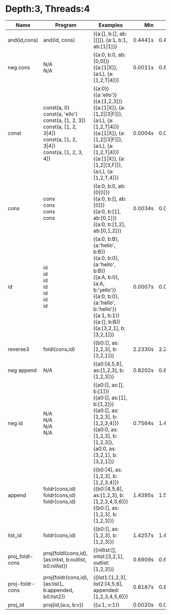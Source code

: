 # Depth:3, Threads:4
Name | Program | Examples | Min | Max
--- | --- | --- | ---: | ---:
and(id,cons) | and(id, cons) | {{a:[], b:[], ab:[[]]}, {a:1, b:1, ab:[1\|1]}} | 0.4441s | 0.4441s
neg cons | N/A<br/>N/A | {{a:0, b:0, ab:[0,0]}}<br/>{{a:[1\|X]}, {a:L}, {a:[1,2,T\|4]}} | 0.0011s | 0.8093s
const | const(a, 0)<br/>const(a, 'ello')<br/>const(a, [1, 2, 3])<br/>const(a, [1, 2, 3\|4])<br/>const(a, [1, 2, 3\|4])<br/>const(a, [1, 2, 3, 4]) | {{a:0}}<br/>{{a:'ello'}}<br/>{{a:[1,2,3]}}<br/>{{a:[1\|X]}, {a:[1,2\|[3\|F]]}, {a:L}, {a:[1,2,T\|4]}}<br/>{{a:[1\|X]}, {a:[1,2\|[3\|F]]}, {a:L}, {a:[1,2,T\|4]}}<br/>{{a:[1\|X]}, {a:[1,2\|[3,F]]}, {a:L}, {a:[1,2,T,4]}} | 0.0004s | 0.0006s
cons | cons<br/>cons<br/>cons<br/>cons | {{a:0, b:0, ab:[0\|0]}}<br/>{{a:0, b:[], ab:[0]}}<br/>{{a:0, b:[1], ab:[0,1]}}<br/>{{a:0, b:[1,2], ab:[0,1,2]}} | 0.0034s | 0.0094s
id | id<br/>id<br/>id<br/>id<br/>id<br/>id<br/>id | {{a:0, b:B}, {a:'hello', b:B}}<br/>{{a:0, b:0}, {a:'hello', b:B}}<br/>{{a:A, b:0}, {a:A, b:'yello'}}<br/>{{a:0, b:0}, {a:'hello', b:'hello'}}<br/>{{a:1, b:1}}<br/>{{a:[], b:B}}<br/>{{a:[3,2,1], b:[3,2,1]}} | 0.0007s | 0.0023s
reverse3 | foldl(cons,id) | {{b0:[], as:[1,2,3], b:[3,2,1]}} | 2.2330s | 2.2330s
neg append | N/A | {{a0:[4,5,6], as:[1,2,3], b:[1,2,3]}} | 0.8202s | 0.8202s
neg id | N/A<br/>N/A<br/>N/A<br/>N/A | {{a0:[], as:[], b:[1]}}<br/>{{a0:[], as:[1], b:[1,2]}}<br/>{{a0:[], as:[1,2,3], b:[1,2,3,4]}}<br/>{{a0:0, as:[1,2,3], b:[1,2,3]}, {a0:0, as:[3,2,1], b:[3,2,1]}} | 0.7564s | 1.4932s
append | foldr(cons,id)<br/>foldr(cons,id)<br/>foldr(cons,id) | {{b0:[4], as:[1,2,3], b:[1,2,3,4]}}<br/>{{b0:[4,5,6], as:[1,2,3], b:[1,2,3,4,5,6]}}<br/>{{b0:[], as:[1,2,3], b:[1,2,3]}} | 1.4395s | 1.5103s
list_id | foldr(cons,id) | {{b0:[], as:[1,2,3], b:[1,2,3]}} | 1.4257s | 1.4257s
proj_foldl-cons | proj(foldl(cons,id),{as:inlist, b:outlist, b0:nillist}) | {{nillist:[], inlist:[3,2,1], outlist:[1,2,3]}} | 0.6909s | 0.6909s
proj-foldr-cons | proj(foldr(cons,id),{as:list1, b:appended, b0:list2}) | {{list1:[1,2,3], list2:[4,5,6], appended:[1,2,3,4,5,6]}} | 0.8187s | 0.8187s
proj_id | proj(id,{a:u, b:v}) | {{u:1, v:1}} | 0.0020s | 0.0020s
